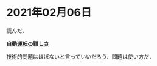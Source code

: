 # 2021年02月06日 


読んだ．


**[自動運転の難しさ](https://anond.hatelabo.jp/20210205225714)**



技術的問題はほぼないと言っていいだろう．問題は使い方だ．


